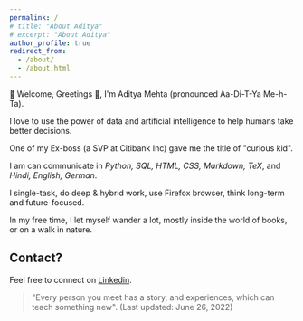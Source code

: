 ```yaml
---
permalink: /
# title: "About Aditya"
# excerpt: "About Aditya"
author_profile: true
redirect_from: 
  - /about/
  - /about.html
---
```

<!-- About Aditya -->
<!-- ====== -->
🙏 Welcome, Greetings 👋, I'm Aditya Mehta (pronounced Aa-Di-T-Ya Me-h-Ta). 

I love to use the power of data and artificial intelligence to help humans take better decisions.

<!-- I love to explore using technologies to help humans capture, transfer and implement ideas in real world. -->

One of my Ex-boss (a SVP at Citibank Inc) gave me the title of "curious kid".

I am can communicate in _Python, SQL, HTML, CSS, Markdown, TeX_, and _Hindi, English, German_. 

I single-task, do deep & hybrid work, use Firefox browser, think long-term and future-focused.

In my free time, I let myself wander a lot, mostly inside the world of books, or on a walk in nature.


<!-- By no means, I'm perfect and try to be less-erroneous. I enjoy solving problems and save time using technology, reducing entropy, and then serially over-thinking.  -->

<!-- My main tools are the Vim text editor, OpenBSD operating system, PostgreSQL database, Ruby language, and Firefox browser.  -->


Contact?
------
<!-- If you got interested in talking more about experiences, education, opportunities, or just hangout, -->

Feel free to connect on [Linkedin](https://www.linkedin.com/in/eradityamehta).  

<!-- I'd love to have a conversation because I believe:  -->

> "Every person you meet has a story, and experiences, which can teach something new". (Last updated: June 26, 2022)